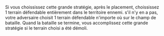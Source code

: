 Si vous choississez cette grande stratégie, après le placement, choississez 1 terrain défendable entièrement dans le territoire ennemi. s'il n'y en a pas, votre adversaire choisit 1 terrain défendable n'importe où sur le champ de bataille. Quand la bataille se termine, vous accomplissez cette grande stratégie si le terrain choisi a été démoli.